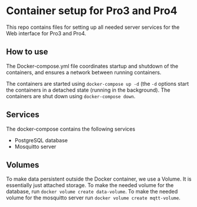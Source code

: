 # Container setup for Pro3 and Pro4

This repo contains files for setting up all needed server services for the Web interface for Pro3 and Pro4.

## How to use

The Docker-compose.yml file coordinates startup and shutdown of the containers, and ensures a network between running containers.

The containers are started using `docker-compose up -d` (the `-d` options start the containers in a detached state (running in the background).
The containers are shut down using `docker-compose down`. 

## Services

The docker-compose contains the following services
- PostgreSQL database
- Mosquitto server

## Volumes

To make data persistent outside the Docker container, we use a Volume. It is essentially just attached storage. 
To make the needed volume for the database, run `docker volume create data-volume`.
To make the needed volume for the mosquitto server run `docker volume create mqtt-volume`.
